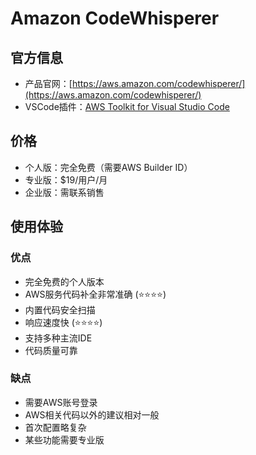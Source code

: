 # Amazon CodeWhisperer

## 官方信息
- 产品官网：[https://aws.amazon.com/codewhisperer/](https://aws.amazon.com/codewhisperer/)
- VSCode插件：[AWS Toolkit for Visual Studio Code](https://marketplace.visualstudio.com/items?itemName=AmazonWebServices.aws-toolkit-vscode)

## 价格
- 个人版：完全免费（需要AWS Builder ID）
- 专业版：$19/用户/月
- 企业版：需联系销售

## 使用体验

### 优点
- 完全免费的个人版本
- AWS服务代码补全非常准确 (⭐️⭐️⭐️⭐️)
- 内置代码安全扫描
- 响应速度快 (⭐️⭐️⭐️⭐️)
- 支持多种主流IDE
- 代码质量可靠

### 缺点
- 需要AWS账号登录
- AWS相关代码以外的建议相对一般
- 首次配置略复杂
- 某些功能需要专业版